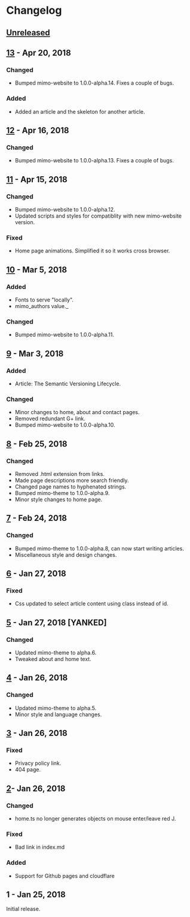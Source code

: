 # Changelog
## [Unreleased](https://github.com/JeremyTCD/JeremyTCD.github.io/compare/13...HEAD)

## [13](https://github.com/JeremyTCD/JeremyTCD.github.io/compare/12...13) - Apr 20, 2018
### Changed
- Bumped mimo-website to 1.0.0-alpha.14. Fixes a couple of bugs.
### Added
- Added an article and the skeleton for another article.

## [12](https://github.com/JeremyTCD/JeremyTCD.github.io/compare/11...12) - Apr 16, 2018
### Changed
- Bumped mimo-website to 1.0.0-alpha.13. Fixes a couple of bugs.

## [11](https://github.com/JeremyTCD/JeremyTCD.github.io/compare/10...11) - Apr 15, 2018
### Changed
- Bumped mimo-website to 1.0.0-alpha.12.
- Updated scripts and styles for compatiblity with new mimo-website version.
### Fixed
- Home page animations. Simplified it so it works cross browser.

## [10](https://github.com/JeremyTCD/JeremyTCD.github.io/compare/9...10) - Mar 5, 2018
### Added
- Fonts to serve "locally".
- mimo_authors value._
### Changed
- Bumped mimo-website to 1.0.0-alpha.11.

## [9](https://github.com/JeremyTCD/JeremyTCD.github.io/compare/8...9) - Mar 3, 2018
### Added
- Article: The Semantic Versioning Lifecycle.
### Changed
- Minor changes to home, about and contact pages.
- Removed redundant G+ link.
- Bumped mimo-website to 1.0.0-alpha.10.

## [8](https://github.com/JeremyTCD/JeremyTCD.github.io/compare/7...8) - Feb 25, 2018
### Changed
- Removed .html extension from links.
- Made page descriptions more search friendly.
- Changed page names to hyphenated strings.
- Bumped mimo-theme to 1.0.0-alpha.9.
- Minor style changes to home page.

## [7](https://github.com/JeremyTCD/JeremyTCD.github.io/compare/6...7) - Feb 24, 2018
### Changed
- Bumped mimo-theme to 1.0.0-alpha.8, can now start writing articles.
- Miscellaneous style and design changes.

## [6](https://github.com/JeremyTCD/JeremyTCD.github.io/compare/5...6) - Jan 27, 2018
### Fixed
- Css updated to select article content using class instead of id.

## [5](https://github.com/JeremyTCD/JeremyTCD.github.io/compare/4...5) - Jan 27, 2018 [YANKED]
### Changed
- Updated mimo-theme to alpha.6.
- Tweaked about and home text.

## [4](https://github.com/JeremyTCD/JeremyTCD.github.io/compare/3...4) - Jan 26, 2018
### Changed
- Updated mimo-theme to alpha.5.
- Minor style and language changes.

## [3](https://github.com/JeremyTCD/JeremyTCD.github.io/compare/2...3) - Jan 26, 2018
### Fixed
- Privacy policy link.
- 404 page.

## [2](https://github.com/JeremyTCD/JeremyTCD.github.io/compare/1.0.0...2)- Jan 26, 2018
### Changed
- home.ts no longer generates objects on mouse enter/leave red J. 
### Fixed
- Bad link in index.md
### Added
- Support for Github pages and cloudflare

## 1 - Jan 25, 2018
Initial release.